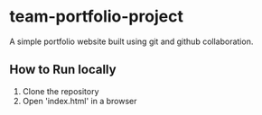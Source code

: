 # team-portfolio-project

A simple portfolio website built using git and github collaboration.

## How to Run locally

1. Clone the repository
2. Open 'index.html' in a browser
